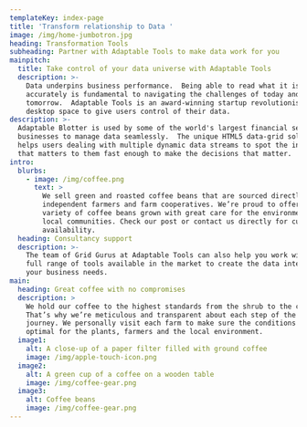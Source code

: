```yaml
---
templateKey: index-page
title: 'Transform relationship to Data '
image: /img/home-jumbotron.jpg
heading: Transformation Tools
subheading: Partner with Adaptable Tools to make data work for you
mainpitch:
  title: Take control of your data universe with Adaptable Tools
  description: >-
    Data underpins business performance.  Being able to read what it is saying
    accurately is fundamental to navigating the challenges of today and
    tomorrow.  Adaptable Tools is an award-winning startup revolutionising the
    desktop space to give users control of their data.
description: >-
  Adaptable Blotter is used by some of the world's largest financial services
  businesses to manage data seamlessly.  The unique HTML5 data-grid solution
  helps users dealing with multiple dynamic data streams to spot the information
  that matters to them fast enough to make the decisions that matter. 
intro:
  blurbs:
    - image: /img/coffee.png
      text: >
        We sell green and roasted coffee beans that are sourced directly from
        independent farmers and farm cooperatives. We’re proud to offer a
        variety of coffee beans grown with great care for the environment and
        local communities. Check our post or contact us directly for current
        availability.
  heading: Consultancy support
  description: >-
    The team of Grid Gurus at Adaptable Tools can also help you work with the
    full range of tools available in the market to create the data interfaces
    your business needs.
main:
  heading: Great coffee with no compromises
  description: >
    We hold our coffee to the highest standards from the shrub to the cup.
    That’s why we’re meticulous and transparent about each step of the coffee’s
    journey. We personally visit each farm to make sure the conditions are
    optimal for the plants, farmers and the local environment.
  image1:
    alt: A close-up of a paper filter filled with ground coffee
    image: /img/apple-touch-icon.png
  image2:
    alt: A green cup of a coffee on a wooden table
    image: /img/coffee-gear.png
  image3:
    alt: Coffee beans
    image: /img/coffee-gear.png
---
```


